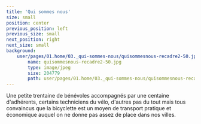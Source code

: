 ```yaml
---
title: 'Qui sommes nous'
size: small
position: center
previous_position: left
previous_size: small
next_position: right
next_size: small
background:
    user/pages/01.home/03._qui-sommes-nous/quisommesnous-recadre2-50.jpg:
        name: quisommesnous-recadre2-50.jpg
        type: image/jpeg
        size: 204779
        path: user/pages/01.home/03._qui-sommes-nous/quisommesnous-recadre2-50.jpg
---
```


Une petite trentaine de bénévoles accompagnés par une centaine d'adhérents, certains techniciens du vélo, d'autres pas du tout mais tous convaincus que la bicyclette est un moyen de transport pratique et économique auquel on ne donne pas assez de place dans nos villes.